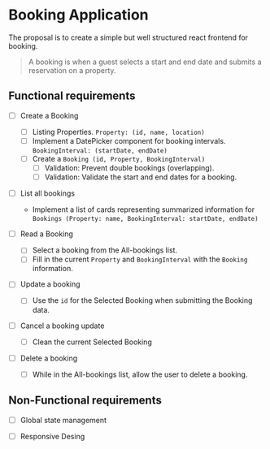 # Booking Application

The proposal is to create a simple but well structured react frontend for booking.

> A booking is when a guest selects a start and end date and submits a 
> reservation on a property.

## Functional requirements

- [ ] Create a Booking
  - [ ] Listing Properties. `Property: (id, name, location)`
  - [ ] Implement a DatePicker component for booking intervals. `BookingInterval: (startDate, endDate)`
  - [ ] Create a `Booking (id, Property, BookingInterval)`
    - [ ] Validation: Prevent double bookings (overlapping).
    - [ ] Validation: Validate the start and end dates for a booking.

- [ ] List all bookings
  - Implement a list of cards representing summarized information for `Bookings (Property: name, BookingInterval: startDate, endDate)`

- [ ] Read a Booking
  - [ ] Select a booking from the All-bookings list.
  - [ ] Fill in the current `Property` and `BookingInterval` with the `Booking` information.

- [ ] Update a booking
  - [ ] Use the `id` for the Selected Booking when submitting the Booking data.

- [ ] Cancel a booking update
  - [ ] Clean the current Selected Booking

- [ ] Delete a booking
  - [ ] While in the All-bookings list, allow the user to delete a booking.

## Non-Functional requirements

- [ ] Global state management
- [ ] Responsive Desing

